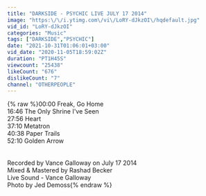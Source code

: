 ```yaml
---
title: "DARKSIDE - PSYCHIC LIVE JULY 17 2014"
image: "https:\/\/i.ytimg.com\/vi\/LoRY-dJkzOI\/hqdefault.jpg"
vid_id: "LoRY-dJkzOI"
categories: "Music"
tags: ["DARKSIDE","PSYCHIC"]
date: "2021-10-31T01:06:01+03:00"
vid_date: "2020-11-05T18:59:02Z"
duration: "PT1H45S"
viewcount: "25438"
likeCount: "676"
dislikeCount: "7"
channel: "OTHERPEOPLE"
---
```

{% raw %}00:00  Freak, Go Home <br />16:46  The Only Shrine I've Seen <br />27:56  Heart <br />37:10  Metatron <br />40:38  Paper Trails <br />52:10  Golden Arrow <br /><br /><br />Recorded by Vance Galloway on July 17 2014<br />Mixed &amp; Mastered by Rashad Becker<br />Live Sound - Vance Galloway<br />Photo by Jed Demoss{% endraw %}

